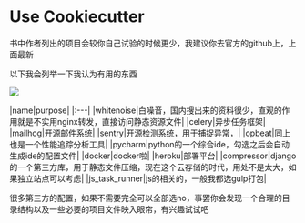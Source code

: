 # Use Cookiecutter

书中作者列出的项目会较你自己试验的时候更少，我建议你去官方的github上，上面最新

以下我会列举一下我认为有用的东西




![](https://i.imgur.com/mk7FuVp.png)

|name|purpose|
|:---|
|whitenoise|白噪音，国内搜出来的资料很少，直观的作用就是不实用nginx转发，直接访问静态资源文件|
|celery|异步任务框架|
|mailhog|开源邮件系统|
|sentry|开源检测系统，用于捕捉异常，|
|opbeat|同上也是一个性能追踪分析工具|
|pycharm|python的一个综合ide，勾选之后会自动生成ide的配置文件|
|docker|docker啦|
|heroku|部署平台|
|compressor|django的一个第三方库，用于静态文件压缩，现在这个云存储的时代，用处不是太大，如果独立站点可以考虑|
|js_task_runner|js的相关的，一般我都选gulp打包|

很多第三方的配置，如果不需要完全可以全部选no，事罢你会发现一个合理的目录结构以及一些必要的项目文件映入眼帘，有兴趣试试吧
